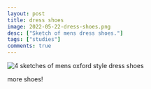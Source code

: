 ```yaml
---
layout: post
title: dress shoes
image: 2022-05-22-dress-shoes.png
desc: ["Sketch of mens dress shoes."]
tags: ["studies"]
comments: true
---
```


![4 sketches of mens oxford style dress shoes](http://www.icefairy.net/artlog/2022-05-22-dress-shoes.png)

more shoes!
